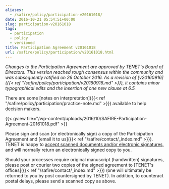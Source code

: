 ```yaml
---
aliases:
  - /safire/policy/participation-v20161018/
date: 2016-10-21 05:54:51+00:00
slug: participation-v20161018
tags:
  - participation
  - policy
  - versioned
title: Participation Agreement v20161018
url: /safire/policy/participation/v20161018.html
---
```


_Changes to the Participation Agreement are approved by TENET's Board of Directors. This version reached rough consensus within the community and was subsequently ratified on 26 October 2016. As a revision of [v20160916]({{< ref "/safire/policy/participation/v20160916.md" >}}), it contains minor typographical edits and the insertion of one new clause at 6.5._

There are some [notes on interpretation]({{< ref "/safire/policy/participation/practice-note.md" >}}) available to help decision makers.

{{< gview file="/wp-content/uploads/2016/10/SAFIRE-Participation-Agreement-20161018.pdf" >}}

Please sign and scan (or electronically sign) a copy of the Participation Agreement and [email it to us]({{< ref "/safire/contact/_index.md" >}}). TENET is happy to [accept scanned documents and/or electronic signatures](https://www.michalsons.com/blog/spring-forest-trading-v-wilberry/14861), and will normally return an electronically signed copy to you.

Should your processes require original manuscript (handwritten) signatures, please post or courier two copies of the signed agreement to [TENET's offices]({{< ref "/safire/contact/_index.md" >}}) (one will ultimately be returned to you by post countersigned by TENET). In addition, to counteract postal delays, please send a scanned copy as above.
